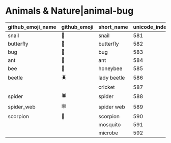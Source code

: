 # Animals & Nature|animal-bug

|github_emoji_name|github_emoji|short_name|unicode_index|
|---|---|---|---|
|snail|:snail:|snail|581|
|butterfly|:butterfly:|butterfly|582|
|bug|:bug:|bug|583|
|ant|:ant:|ant|584|
|bee|:bee:|honeybee|585|
|beetle|:beetle:|lady beetle|586|
|||cricket|587|
|spider|:spider:|spider|588|
|spider_web|:spider_web:|spider web|589|
|scorpion|:scorpion:|scorpion|590|
|||mosquito|591|
|||microbe|592|
